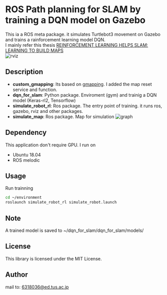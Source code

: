# ROS Path planning for SLAM by training a DQN model on Gazebo
This ia a ROS meta package. it simulates Turtlebot3 movement on Gazebo and trains a rainforcement learning model DQN.  
I mainly refer this thesis [REINFORCEMENT LEARNING HELPS SLAM: LEARNING TO BUILD MAPS](https://www.researchgate.net/publication/343874756_REINFORCEMENT_LEARNING_HELPS_SLAM_LEARNING_TO_BUILD_MAPS)  
![rviz](https://imgur.com/jkzsjpk.jpg)
## Description
* **custom\_gmapping**: Its based on [gmapping](https://github.com/ros-perception/slam\_gmapping). I added the map reset service and function.
* **dqn\_for\_slam**: Python package. Enviroment (gym) and trainig a DQN model (Keras-rl2, Tensorflow) 
* **simulate\_robot\_rl**: Ros package. The entry point of training. it runs ros, gazebo, rviz and other packages. 
* **simulate\_map**: Ros package. Map for simulation
![graph](https://imgur.com/SeGLM1x.jpg) 
## Dependency
This application don't require GPU.
I run on 
* Ubuntu 18.04 
* ROS melodic
## Usage
Run trainning 
 ```bash
cd ~/environment
roslaunch simulate_robot_rl simulate_robot.launch
```

## Note
A trained model is saved to ~/dqn\_for\_slam/dqn\_for\_slam/models/

## License
This library is licensed under the MIT License.

## Author
mail to: 6318036@ed.tus.ac.jp


